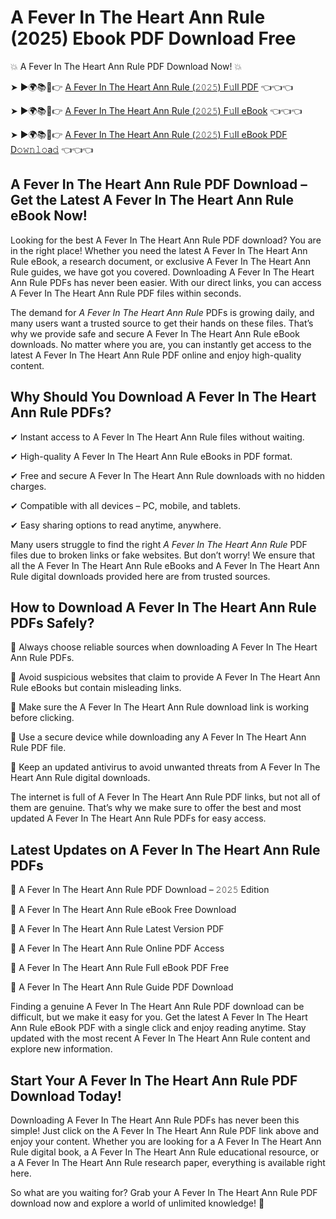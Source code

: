 # A Fever In The Heart Ann Rule (2025) Ebook PDF Download Free

💥 A Fever In The Heart Ann Rule PDF Download Now! 💥

➤ ►🌍📚📱👉 [A Fever In The Heart Ann Rule (𝟸𝟶𝟸𝟻) F𝚞ll PDF](https://getpdf.xyz/a-fever-in-the-heart-ann-rule) 👈👈👈


➤ ►🌍📚📱👉 [A Fever In The Heart Ann Rule (𝟸𝟶𝟸𝟻) F𝚞ll eBook](https://getpdf.xyz/a-fever-in-the-heart-ann-rule) 👈👈👈


➤ ►🌍📚📱👉 [A Fever In The Heart Ann Rule (𝟸𝟶𝟸𝟻) F𝚞ll eBook PDF D𝚘𝚠𝚗𝚕𝚘a𝚍](https://getpdf.xyz/a-fever-in-the-heart-ann-rule) 👈👈👈


## A Fever In The Heart Ann Rule PDF Download – Get the Latest A Fever In The Heart Ann Rule eBook Now!

Looking for the best A Fever In The Heart Ann Rule PDF download? You are in the right place! Whether you need the latest A Fever In The Heart Ann Rule eBook, a research document, or exclusive A Fever In The Heart Ann Rule guides, we have got you covered. Downloading A Fever In The Heart Ann Rule PDFs has never been easier. With our direct links, you can access A Fever In The Heart Ann Rule PDF files within seconds.

The demand for *A Fever In The Heart Ann Rule* PDFs is growing daily, and many users want a trusted source to get their hands on these files. That’s why we provide safe and secure A Fever In The Heart Ann Rule eBook downloads. No matter where you are, you can instantly get access to the latest A Fever In The Heart Ann Rule PDF online and enjoy high-quality content.

## Why Should You Download A Fever In The Heart Ann Rule PDFs?

✔ Instant access to A Fever In The Heart Ann Rule files without waiting.

✔ High-quality A Fever In The Heart Ann Rule eBooks in PDF format.

✔ Free and secure A Fever In The Heart Ann Rule downloads with no hidden charges.

✔ Compatible with all devices – PC, mobile, and tablets.

✔ Easy sharing options to read anytime, anywhere.

Many users struggle to find the right *A Fever In The Heart Ann Rule* PDF files due to broken links or fake websites. But don’t worry! We ensure that all the A Fever In The Heart Ann Rule eBooks and A Fever In The Heart Ann Rule digital downloads provided here are from trusted sources.

## How to Download A Fever In The Heart Ann Rule PDFs Safely?

📌 Always choose reliable sources when downloading A Fever In The Heart Ann Rule PDFs.

📌 Avoid suspicious websites that claim to provide A Fever In The Heart Ann Rule eBooks but contain misleading links.

📌 Make sure the A Fever In The Heart Ann Rule download link is working before clicking.

📌 Use a secure device while downloading any A Fever In The Heart Ann Rule PDF file.

📌 Keep an updated antivirus to avoid unwanted threats from A Fever In The Heart Ann Rule digital downloads.

The internet is full of A Fever In The Heart Ann Rule PDF links, but not all of them are genuine. That’s why we make sure to offer the best and most updated A Fever In The Heart Ann Rule PDFs for easy access.

## Latest Updates on A Fever In The Heart Ann Rule PDFs

🔹 A Fever In The Heart Ann Rule PDF Download – 𝟸𝟶𝟸𝟻 Edition

🔹 A Fever In The Heart Ann Rule eBook Free Download

🔹 A Fever In The Heart Ann Rule Latest Version PDF

🔹 A Fever In The Heart Ann Rule Online PDF Access

🔹 A Fever In The Heart Ann Rule Full eBook PDF Free

🔹 A Fever In The Heart Ann Rule Guide PDF Download

Finding a genuine A Fever In The Heart Ann Rule PDF download can be difficult, but we make it easy for you. Get the latest A Fever In The Heart Ann Rule eBook PDF with a single click and enjoy reading anytime. Stay updated with the most recent A Fever In The Heart Ann Rule content and explore new information.

## Start Your A Fever In The Heart Ann Rule PDF Download Today!

Downloading A Fever In The Heart Ann Rule PDFs has never been this simple! Just click on the A Fever In The Heart Ann Rule PDF link above and enjoy your content. Whether you are looking for a A Fever In The Heart Ann Rule digital book, a A Fever In The Heart Ann Rule educational resource, or a A Fever In The Heart Ann Rule research paper, everything is available right here.

So what are you waiting for? Grab your A Fever In The Heart Ann Rule PDF download now and explore a world of unlimited knowledge! 🚀